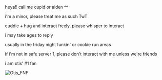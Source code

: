 heya!! call me cupid or aiden ^^ 

i'm a minor, please treat me as such TwT
 
cuddle + hug and interact freely, please whisper to interact

i may take ages to reply
 
usually in the friday night funkin' or cookie run areas 

if i'm not in safe server 1, please don't interact with me unless we're friends
 
i am otis' #1 fan 
 
![Otis_FNF](https://github.com/user-attachments/assets/f5452293-fe5a-4f08-9fb7-7a076f282e0c)
